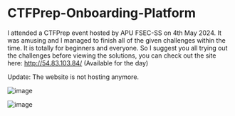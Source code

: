 # CTFPrep-Onboarding-Platform

I attended a CTFPrep event hosted by APU FSEC-SS on 4th May 2024. It was amusing and I managed to finish all of the given challenges within the time.
It is totally for beginners and everyone. So I suggest you all trying out the challenges before viewing the solutions, you can check out the site here: http://54.83.103.84/ (Available for the day)

Update: The website is not hosting anymore.

![image](https://github.com/TheDaniel3131/CTFPrep-Onboarding-Platform/assets/71692327/ac3b2f11-887d-41b0-9b27-6b2663df5ed0)

![image](https://github.com/TheDaniel3131/CTFPrep-Onboarding-Platform/assets/71692327/3a8b02cd-6d9e-433e-b93b-cb7723d21655)



